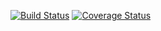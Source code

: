 [![Build Status](https://travis-ci.org/Nenglish7/Function.svg?branch=master)](https://travis-ci.org/Nenglish7/Function) [![Coverage Status](https://coveralls.io/repos/github/Nenglish7/Function/badge.svg?branch=master)](https://coveralls.io/github/Nenglish7/Function?branch=master)
